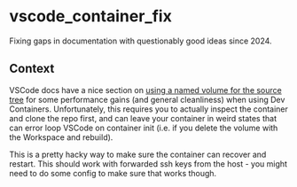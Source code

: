 # vscode_container_fix
Fixing gaps in documentation with questionably good ideas since 2024.

## Context
VSCode docs have a nice section on [using a named volume for the source tree](https://code.visualstudio.com/remote/advancedcontainers/improve-performance#_use-a-named-volume-for-your-entire-source-tree) for some performance gains (and general cleanliness) when using Dev Containers.  Unfortunately, this requires you to actually inspect the container and clone the repo first, and can leave your container in weird states that can error loop VSCode on container init (i.e. if you delete the volume with the Workspace and rebuild).

This is a pretty hacky way to make sure the container can recover and restart. This should work with forwarded ssh keys from the host - you might need to do some config to make sure that works though.
